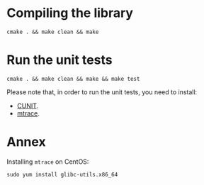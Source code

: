 # Compiling the library

    cmake . && make clean && make
    
# Run the unit tests

    cmake . && make clean && make && make test

Please note that, in order to run the unit tests, you need to install:
* [CUNIT](http://cunit.sourceforge.net/).
* [mtrace](https://en.wikipedia.org/wiki/Mtrace).

# Annex

Installing `mtrace` on CentOS:

    sudo yum install glibc-utils.x86_64


